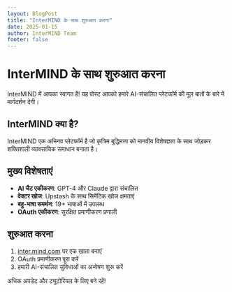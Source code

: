 ```yaml
---
layout: BlogPost
title: "InterMIND के साथ शुरुआत करना"
date: 2025-01-15
author: InterMIND Team
footer: false
---
```


# InterMIND के साथ शुरुआत करना

InterMIND में आपका स्वागत है! यह पोस्ट आपको हमारे AI-संचालित प्लेटफॉर्म की मूल बातों के बारे में मार्गदर्शन देगी।

## InterMIND क्या है?

InterMIND एक अभिनव प्लेटफॉर्म है जो कृत्रिम बुद्धिमत्ता को मानवीय विशेषज्ञता के साथ जोड़कर शक्तिशाली व्यावसायिक समाधान बनाता है।

## मुख्य विशेषताएं

- **AI चैट एकीकरण**: GPT-4 और Claude द्वारा संचालित
- **वेक्टर खोज**: Upstash के साथ सिमेंटिक खोज क्षमताएं
- **बहु-भाषा समर्थन**: 19+ भाषाओं में उपलब्ध
- **OAuth एकीकरण**: सुरक्षित प्रमाणीकरण प्रणाली

## शुरुआत करना

1. [inter.mind.com](https://inter.mind.com) पर एक खाता बनाएं
2. OAuth प्रमाणीकरण पूरा करें
3. हमारी AI-संचालित सुविधाओं का अन्वेषण शुरू करें

अधिक अपडेट और ट्यूटोरियल के लिए बने रहें!